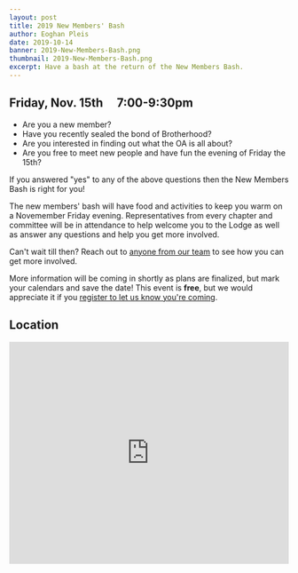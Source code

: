 ```yaml
---
layout: post
title: 2019 New Members' Bash
author: Eoghan Pleis
date: 2019-10-14
banner: 2019-New-Members-Bash.png
thumbnail: 2019-New-Members-Bash.png
excerpt: Have a bash at the return of the New Members Bash.
---
```


## Friday, Nov. 15th &nbsp;&nbsp;&nbsp; 7:00-9:30pm

- Are you a new member?
- Have you recently sealed the bond of Brotherhood?
- Are you interested in finding out what the OA is all about?
- Are you free to meet new people and have fun the evening of Friday the 15th?

If you answered "yes" to any of the above questions then the New Members Bash is right for you!

The new members' bash will have food and activities to keep you warm on a Novemember Friday evening. Representatives from every chapter and committee will be in attendance to help welcome you to the Lodge as well as answer any questions and help you get more involved.

Can't wait till then? Reach out to [anyone from our team](/contactlist) to see how you can get more involved.

More information will be coming in shortly as plans are finalized, but mark your calendars and save the date! This event is **free**, but we would appreciate it if you [register to let us know you're coming](https://colbsa.doubleknot.com/event/2019-new-members-bash/2584306).

## Location
<iframe src="https://www.google.com/maps/embed?pb=!1m14!1m8!1m3!1d12198.050759720843!2d-75.2205455!3d40.1531374!3m2!1i1024!2i768!4f13.1!3m3!1m2!1s0x0%3A0xca8343ab59710ae!2sBorough%20of%20Ambler!5e0!3m2!1sen!2sus!4v1571096129575!5m2!1sen!2sus" width="100%" height="400" frameborder="0" class="mt-3" allowfullscreen></iframe>
